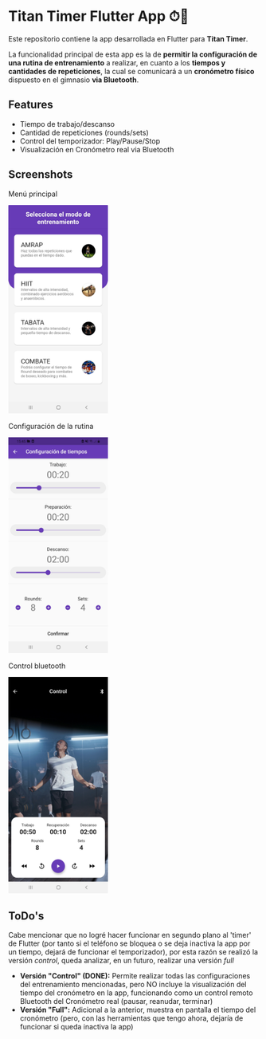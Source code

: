 # Titan Timer Flutter App ⏱💪

Este repositorio contiene la app desarrollada en Flutter para **Titan Timer**.

La funcionalidad principal de esta app es la de **permitir la configuración de una rutina de entrenamiento** a realizar, en cuanto a los **tiempos y cantidades de repeticiones**, la cual se comunicará a un **cronómetro físico** dispuesto en el gimnasio **via Bluetooth**.

## Features
- Tiempo de trabajo/descanso
- Cantidad de repeticiones (rounds/sets)
- Control del temporizador: Play/Pause/Stop
- Visualización en Cronómetro real via Bluetooth

## Screenshots
Menú  principal
<!-- ![Home Menu](https://github.com/LivramentoLuciano/titan-timer-flutter-app/blob/master/screenshots/Home_Menu.jpg?raw=true =250x) -->
<img src="screenshots/Home_Menu.jpg" alt="Menú Principal" width="200"/>


Configuración de la rutina

<img src="screenshots/Routine_Configuration.jpg" alt="Configuración Rutina" width="200"/>

Control bluetooth

<img src="screenshots/Routine_Playing.jpg" alt="Control Bluetooth" width="200"/>


## ToDo's
Cabe mencionar que no logré hacer funcionar en segundo plano al 'timer' de Flutter (por tanto si el teléfono se bloquea o se deja inactiva la app por un tiempo, dejará de funcionar el temporizador), por esta razón se realizó la versión *control*, queda analizar, en un futuro, realizar una versión *full* 
    
- **Versión "Control" (DONE):** Permite realizar todas las configuraciones del entrenamiento mencionadas, pero NO incluye la visualización del tiempo del cronómetro en la app, funcionando como un control remoto Bluetooth del Cronómetro real (pausar, reanudar, terminar)
- **Versión "Full":** Adicional a la anterior, muestra en pantalla el tiempo del cronómetro (pero, con las herramientas que tengo ahora, dejaría de funcionar si queda inactiva la app)
